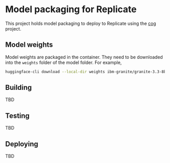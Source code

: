 # Model packaging for Replicate

This project holds model packaging to deploy to Replicate using the [cog](https://github.com/replicate/cog/tree/main) project.

## Model weights

Model weights are packaged in the container. They need to be downloaded into the `weights` folder of the model folder. For example,

```sh
huggingface-cli download --local-dir weights ibm-granite/granite-3.3-8b-instruct
```

## Building

TBD

## Testing

TBD

## Deploying

TBD
